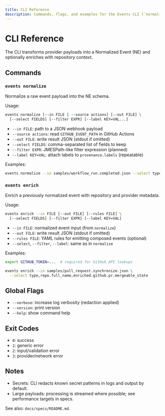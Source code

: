 ```yaml
---
title: CLI Reference
description: Commands, flags, and examples for the Events CLI (`normalize`, `enrich`).
---
```


# CLI Reference

The CLI transforms provider payloads into a Normalized Event (NE) and optionally enriches with repository context.

## Commands

### `events normalize`
Normalize a raw event payload into the NE schema.

Usage:
```bash
events normalize [--in FILE | --source actions] [--out FILE] \
  [--select FIELDS] [--filter EXPR] [--label KEY=VAL...]
```

- `--in FILE`: path to a JSON webhook payload
- `--source actions`: read `GITHUB_EVENT_PATH` in GitHub Actions
- `--out FILE`: write result JSON (stdout if omitted)
- `--select FIELDS`: comma-separated list of fields to keep
- `--filter EXPR`: JMESPath-like filter expression (planned)
- `--label KEY=VAL`: attach labels to `provenance.labels` (repeatable)

Examples:
```bash
events normalize --in samples/workflow_run.completed.json --select type,repo.full_name
```

### `events enrich`
Enrich a previously normalized event with repository and provider metadata.

Usage:
```bash
events enrich --in FILE [--out FILE] [--rules FILE] \
  [--select FIELDS] [--filter EXPR] [--label KEY=VAL]
```

- `--in FILE`: normalized event input (from `normalize`)
- `--out FILE`: write result JSON (stdout if omitted)
- `--rules FILE`: YAML rules for emitting composed events (optional)
- `--select`, `--filter`, `--label`: same as in `normalize`

Examples:
```bash
export GITHUB_TOKEN=...  # required for GitHub API lookups

events enrich --in samples/pull_request.synchronize.json \
  --select type,repo.full_name,enriched.github.pr.mergeable_state
```

## Global Flags
- `--verbose`: increase log verbosity (redaction applied)
- `--version`: print version
- `--help`: show command help

## Exit Codes
- `0`: success
- `1`: generic error
- `2`: input/validation error
- `3`: provider/network error

## Notes
- Secrets: CLI redacts known secret patterns in logs and output by default.
- Large payloads: processing is streamed where possible; see performance targets in specs.

See also: `docs/specs/README.md`.

